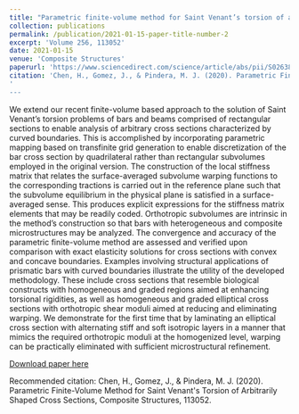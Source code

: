 ```yaml
---
title: "Parametric finite-volume method for Saint Venant’s torsion of arbitrarily shaped cross sections"
collection: publications
permalink: /publication/2021-01-15-paper-title-number-2
excerpt: 'Volume 256, 113052'
date: 2021-01-15
venue: 'Composite Structures'
paperurl: 'https://www.sciencedirect.com/science/article/abs/pii/S0263822320329780'
citation: 'Chen, H., Gomez, J., & Pindera, M. J. (2020). Parametric Finite-Volume Method for Saint Venant's Torsion of Arbitrarily Shaped Cross Sections, Composite Structures, 113052.'
'
---
```

We extend our recent finite-volume based approach to the solution of Saint Venant’s torsion problems of bars and beams comprised of rectangular sections to enable analysis of arbitrary cross sections characterized by curved boundaries. This is accomplished by incorporating parametric mapping based on transfinite grid generation to enable discretization of the bar cross section by quadrilateral rather than rectangular subvolumes employed in the original version. The construction of the local stiffness matrix that relates the surface-averaged subvolume warping functions to the corresponding tractions is carried out in the reference plane such that the subvolume equilibrium in the physical plane is satisfied in a surface-averaged sense. This produces explicit expressions for the stiffness matrix elements that may be readily coded. Orthotropic subvolumes are intrinsic in the method’s construction so that bars with heterogeneous and composite microstructures may be analyzed. The convergence and accuracy of the parametric finite-volume method are assessed and verified upon comparison with exact elasticity solutions for cross sections with convex and concave boundaries. Examples involving structural applications of prismatic bars with curved boundaries illustrate the utility of the developed methodology. These include cross sections that resemble biological constructs with homogeneous and graded regions aimed at enhancing torsional rigidities, as well as homogeneous and graded elliptical cross sections with orthotropic shear moduli aimed at reducing and eliminating warping. We demonstrate for the first time that by laminating an elliptical cross section with alternating stiff and soft isotropic layers in a manner that mimics the required orthotropic moduli at the homogenized level, warping can be practically eliminated with sufficient microstructural refinement.

[Download paper here](https://doi.org/10.1016/j.compstruct.2020.113052)

Recommended citation: Chen, H., Gomez, J., & Pindera, M. J. (2020). Parametric Finite-Volume Method for Saint Venant's Torsion of Arbitrarily Shaped Cross Sections, Composite Structures, 113052.
